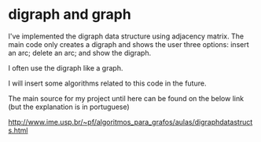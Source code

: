 # digraph and graph
I've implemented the digraph data structure using adjacency matrix. The main code only creates a digraph and shows the user three options: insert an arc; delete an arc; and show the digraph.  

I often use the digraph like a graph.  

I will insert some algorithms related to this code in the future.

The main source for my project until here can be found on the below link (but the explanation is in portuguese)

http://www.ime.usp.br/~pf/algoritmos_para_grafos/aulas/digraphdatastructs.html
